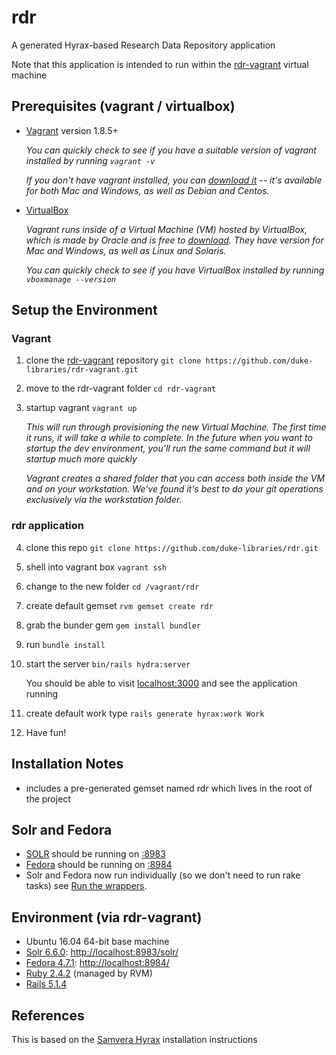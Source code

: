 # rdr

A generated Hyrax-based Research Data Repository application

Note that this application is intended to run within the [rdr-vagrant](https://github.com/duke-libraries/rdr-vagrant) virtual machine


## Prerequisites (vagrant / virtualbox)

* [Vagrant](https://www.vagrantup.com/) version 1.8.5+

   *You can quickly check to see if you have a suitable version of vagrant installed by running `vagrant -v`*

   *If you don't have vagrant installed, you can [download it](https://www.vagrantup.com/downloads.html) -- it's available for both Mac and Windows, as well as Debian and Centos.*

* [VirtualBox](https://www.virtualbox.org/)

   *Vagrant runs inside of a Virtual Machine (VM) hosted by VirtualBox, which is made by Oracle and is free to [download](https://www.virtualbox.org/wiki/Downloads). They have version for Mac and Windows, as well as Linux and Solaris.*

   *You can quickly check to see if you have VirtualBox installed by running `vboxmanage --version`*


## Setup the Environment


### Vagrant

1. clone the [rdr-vagrant](https://github.com/duke-libraries/rdr-vagrant) repository `git clone https://github.com/duke-libraries/rdr-vagrant.git`
2. move to the rdr-vagrant folder `cd rdr-vagrant`
3. startup vagrant `vagrant up`

   *This will run through provisioning the new Virtual Machine. The first time it runs, it will take a while to complete. In the future when you want to startup the dev environment, you'll run the same command but it will startup much more quickly*
   
   *Vagrant creates a shared folder that you can access both inside the VM and on your workstation. We've found it's best to do your git operations exclusively via the workstation folder.*
   

### rdr application

4. clone this repo
`git clone https://github.com/duke-libraries/rdr.git`

5. shell into vagrant box 
`vagrant ssh`

6. change to the new folder
`cd /vagrant/rdr`

7. create default gemset `rvm gemset create rdr`

8. grab the bunder gem `gem install bundler`

9. run `bundle install`

10. start the server
`bin/rails hydra:server`
    
    You should be able to visit [localhost:3000](http://localhost:3000) and see the application running

11. create default work type
`rails generate hyrax:work Work`

12. Have fun!


## Installation Notes

* includes a pre-generated gemset named rdr which lives in the root of the project


## Solr and Fedora

* [SOLR](https://github.com/apache/lucene-solr) should be running on [:8983](http://localhost:8983)
* [Fedora](https://github.com/fcrepo4/fcrepo4) should be running on [:8984](http://localhost:8984)
* Solr and Fedora now run individually (so we don't need to run rake tasks) see [Run the wrappers](https://github.com/samvera/hyrax/wiki/Hyrax-Development-Guide#run-the-wrappers).


## Environment (via rdr-vagrant)

* Ubuntu 16.04 64-bit base machine
* [Solr 6.6.0](http://lucene.apache.org/solr/): [http://localhost:8983/solr/](http://localhost:8983/solr/)
* [Fedora 4.7.1](http://fedorarepository.org/): [http://localhost:8984/](http://localhost:8984/)
* [Ruby 2.4.2](https://www.ruby-lang.org) (managed by RVM)
* [Rails 5.1.4](http://rubyonrails.org/)


## References

This is based on the [Samvera Hyrax](https://github.com/samvera/hyrax#creating-a-hyrax-based-app) installation instructions
